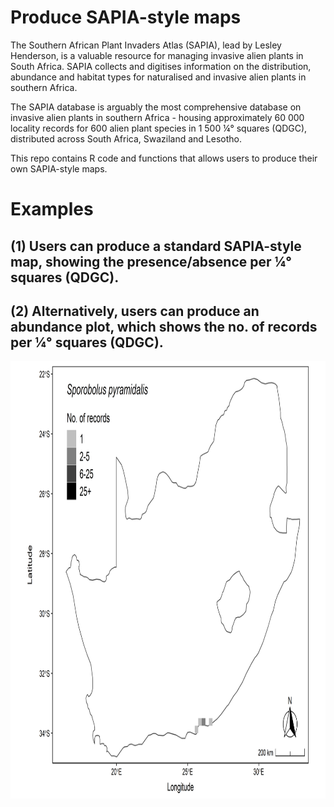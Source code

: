 # Produce SAPIA-style maps 

The Southern African Plant Invaders Atlas (SAPIA), lead by Lesley Henderson, is a valuable resource for managing invasive alien plants in South Africa. SAPIA collects and digitises information on the distribution, abundance and habitat types for naturalised and invasive alien plants in southern Africa. 

The SAPIA database is arguably the most comprehensive database on invasive alien plants in southern Africa - housing approximately 60 000 locality records for 600 alien plant species in 1 500 ¼° squares (QDGC), distributed across South Africa, Swaziland and Lesotho. 

This repo contains R code and functions that allows users to produce their own SAPIA-style maps. 

# Examples

## (1) Users can produce a standard SAPIA-style map, showing the presence/absence per ¼° squares (QDGC). 

## (2) Alternatively, users can produce an abundance plot, which shows the no. of records per ¼° squares (QDGC).

<img src="https://github.com/guysutton/sapia_type_maps/blob/master/figures/spo_pyr_abun_map.png" align="center" width="700" height="700">
